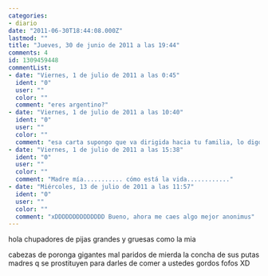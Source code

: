 ```yaml
---
categories:
- diario
date: "2011-06-30T18:44:08.000Z"
lastmod: ""
title: "Jueves, 30 de junio de 2011 a las 19:44"
comments: 4
id: 1309459448
commentList:
- date: "Viernes, 1 de julio de 2011 a las 0:45"
  ident: "0"
  user: ""
  color: ""
  comment: "eres argentino?"
- date: "Viernes, 1 de julio de 2011 a las 10:40"
  ident: "0"
  user: ""
  color: ""
  comment: "esa carta supongo que va dirigida hacia tu familia, lo digo porque los describes perfectamente."
- date: "Viernes, 1 de julio de 2011 a las 15:38"
  ident: "0"
  user: ""
  color: ""
  comment: "Madre mía........... cómo está la vida............"
- date: "Miércoles, 13 de julio de 2011 a las 11:57"
  ident: "0"
  user: ""
  color: ""
  comment: "xDDDDDDDDDDDDDD Bueno, ahora me caes algo mejor anonimus"
---
```


hola chupadores de pijas grandes y gruesas como la mia  
  
cabezas de poronga gigantes mal paridos de mierda la concha de sus putas madres q se prostituyen para darles de comer a ustedes gordos fofos XD